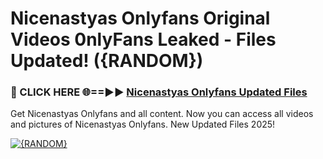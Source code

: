 # Nicenastyas Onlyfans Original Videos 0nlyFans Leaked - Files Updated! ({RANDOM})

<h3>🔴 CLICK HERE 🌐==►► <a href="https://betterlinks.top/A2PfLJ" rel="nofollow">Nicenastyas Onlyfans Updated Files</a></h3>

Get Nicenastyas Onlyfans and all content. Now you can access all videos and pictures of Nicenastyas Onlyfans. New Updated Files 2025!

[![{RANDOM}](https://i.imgur.com/ppqm5kG.gif)](https://betterlinks.top/A2PfLJ)